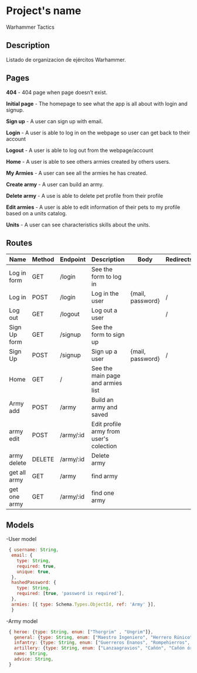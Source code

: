 # Project's name

Warhammer Tactics

## Description

Listado de organizacion de ejércitos Warhammer.

## Pages

**404** - 404 page when page doesn’t exist.

**Initial page** - The homepage to see what the app is all about with login and signup.

**Sign up** - A user can sign up with email.

**Login** - A user is able to log in on the webpage so user can get back to their account

**Logout** - A user is able to log out from the webpage/account



**Home** - A user is able to see others armies created by others users. 

**My Armies** - A user can see all the armies he has created.

**Create army** -  A user can build an army.

**Delete army** - A use is able to delete pet profile from their profile

**Edit armies** - A user is able to edit information of their pets to my profile based on a units catalog.

**Units** - A user can see characteristics skills about the units.





## Routes

| Name            | Method | Endpoint                      | Description                                      | Body                                  | Redirects       |
| --------------- | ------ | ----------------------------- | ------------------------------------------------ | ------------------------------------- | --------------- |
| Log in form     | GET    | /login                        | See the form to log in                           |                                       |                 |
| Log in          | POST   | /login                        | Log in the user                                  | {mail, password}                      | /               |
| Log out         | GET    | /logout                       | Log out a user                                   |                                       | /               |
| Sign Up form    | GET    | /signup                       | See the form to sign up                          |                                       |                 |
| Sign Up         | POST   | /signup                       | Sign up a user                                   | {mail, password}                      | /               |
| Home            | GET    | /                             | See the main page and armies list                |                                       |                 |
| Army add        | POST   | /army               | Build an army and saved                          |                                       |                 |
| army edit    | POST   | /army/:id | Edit profile army from user's  colection       |                                       |         |
| army delete  | DELETE   | /army/:id | Delete army                                 |                                       |         |
| get all army  | GET   | /army | find army                                 |                                       |         |
| get one army  | GET   | /army/:id | find one army                                 |                                       |         |


## Models

-User model

```javascript
 { username: String,
  email: {
    type: String,
    required: true,
    unique: true,
  },
  hashedPassword: {
    type: String,
    required: [true, 'password is required'],
  },
  armies: [{ type: Schema.Types.ObjectId, ref: 'Army' }],
  }
```  

-Army model 
```javascript
 { heroe: {type: String, enum: ["Thorgrim" , "Ungrim"]},
   general: {type: String, enum: ["Maestro Ingeniero", "Herrero Rúnico", "Señor del Clan"]},
   infantry: {type: String, enum: ["Guerreros Enanos", "Rompehierros", "Barbaslargas", "Matadores", "Mineros", "Ballesteros", "Atronadores", "Dracohierros"]},
   artillery: {type: String, enum: ["Lanzaagravios", "Cañón", "Cañón órgano", "Lanzallamas", "Girocóptero", "Girocóptero bombardero"]},
   name: String,
   advice: String,
 }
```

